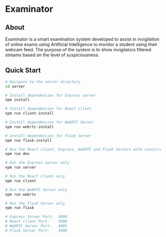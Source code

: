 # Examinator

## About
Examinator is a smart examination system developed to assist in invigilation of online exams using Artificial Intelligence to monitor a student using their webcam feed. The purpose of the system is to show invigilators filtered streams based on the level of suspiciousness.

## Quick Start

``` bash
# Navigate to the server directory
cd server

# Install dependencies for Express server
npm install

# Install dependencies for React client
npm run client-install

# Install dependencies for WebRTC Server
npm run webrtc-install

# Install dependencies for Flask Server
npm run flask-install

# Run the React client, Express, WebRTC and Flask Servers with concurrently
npm run dev

# Run the Express server only
npm run server

# Run the React client only
npm run client

# Run the WebRTC Server only
npm run webrtc

# Run the Flask Server only
npm run flask

# Express Server Port:  4000 
# React client Port:    3000
# WebRTC Server Port:   4001
# Flask Server Port:    5000
```
